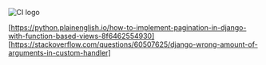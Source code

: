 ![CI logo](https://codeinstitute.s3.amazonaws.com/fullstack/ci_logo_small.png)

[https://python.plainenglish.io/how-to-implement-pagination-in-django-with-function-based-views-8f6462554930]
[https://stackoverflow.com/questions/60507625/django-wrong-amount-of-arguments-in-custom-handler]
